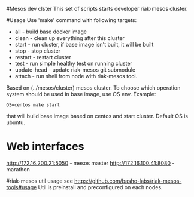 #Mesos dev clster
This set of scripts starts developer riak-mesos cluster.

#Usage
Use 'make' command with following targets:
* all - build base docker image
* clean - clean up everything after this cluster
* start - run cluster, if base image isn't built, it will be built 
* stop - stop cluster
* restart - restart cluster
* test - run simple healthy test on running cluster
* update-head - update riak-mesos git submodule
* attach - run shell from node with riak-mesos tool.

Based on (../mesos/cluster) mesos cluster.
To choose which operation system should be used in base image, use OS env. Example:
```
OS=centos make start
```
that will build base image based on centos and start cluster. Default OS is ubuntu.

# Web interfaces
http://172.16.200.21:5050 - mesos master
http://172.16.100.41:8080 - marathon

#riak-mesos util usage
see https://github.com/basho-labs/riak-mesos-tools#usage
Util is preinstall and preconfigured on each nodes.
